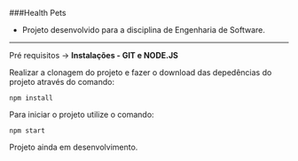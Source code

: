 ###Health Pets

- Projeto desenvolvido para a disciplina de Engenharia de Software.

                
----

Pré requisitos -> **Instalações - GIT e NODE.JS**

Realizar a clonagem do projeto e fazer o download das depedências do projeto através do comando:

`npm install `

Para iniciar o projeto utilize o comando:

`npm start `

Projeto ainda em desenvolvimento.

